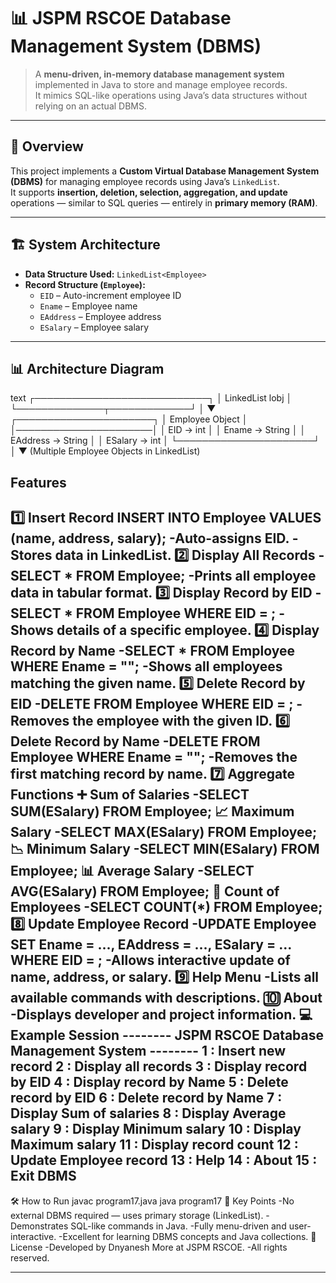 # 📊 JSPM RSCOE Database Management System (DBMS)

> A **menu-driven, in-memory database management system** implemented in Java to store and manage employee records.  
> It mimics SQL-like operations using Java’s data structures without relying on an actual DBMS.

---

## 📌 Overview

This project implements a **Custom Virtual Database Management System (DBMS)** for managing employee records using Java’s `LinkedList`.  
It supports **insertion, deletion, selection, aggregation, and update** operations — similar to SQL queries — entirely in **primary memory (RAM)**.

---

## 🏗️ System Architecture

- **Data Structure Used:** `LinkedList<Employee>`  
- **Record Structure (`Employee`):**
  - `EID` – Auto-increment employee ID
  - `Ename` – Employee name
  - `EAddress` – Employee address
  - `ESalary` – Employee salary

---

## 📊 Architecture Diagram

text
┌────────────────────────────┐
│ LinkedList<Employee> lobj  │
└──────────────┬─────────────┘
               │
               ▼
      ┌──────────────────────┐
      │ Employee Object       │
      │──────────────────────│
      │ EID        → int      │
      │ Ename      → String   │
      │ EAddress   → String   │
      │ ESalary    → int      │
      └──────────────────────┘
               │
               ▼
      (Multiple Employee Objects in LinkedList)

## Features
1️⃣ Insert Record
INSERT INTO Employee VALUES (name, address, salary);
-Auto-assigns EID.
-Stores data in LinkedList.
2️⃣ Display All Records
-SELECT * FROM Employee;
-Prints all employee data in tabular format.
3️⃣ Display Record by EID
-SELECT * FROM Employee WHERE EID = <id>;
-Shows details of a specific employee.
4️⃣ Display Record by Name
-SELECT * FROM Employee WHERE Ename = "<name>";
-Shows all employees matching the given name.
5️⃣ Delete Record by EID
-DELETE FROM Employee WHERE EID = <id>;
-Removes the employee with the given ID.
6️⃣ Delete Record by Name
-DELETE FROM Employee WHERE Ename = "<name>";
-Removes the first matching record by name.
7️⃣ Aggregate Functions
➕ Sum of Salaries
-SELECT SUM(ESalary) FROM Employee;
📈 Maximum Salary
-SELECT MAX(ESalary) FROM Employee;
📉 Minimum Salary
-SELECT MIN(ESalary) FROM Employee;
📊 Average Salary
-SELECT AVG(ESalary) FROM Employee;
🔢 Count of Employees
-SELECT COUNT(*) FROM Employee;
8️⃣ Update Employee Record
-UPDATE Employee SET Ename = ..., EAddress = ..., ESalary = ... WHERE EID = <id>;
-Allows interactive update of name, address, or salary.
9️⃣ Help Menu
-Lists all available commands with descriptions.
🔟 About
-Displays developer and project information.
💻 Example Session
-------- JSPM RSCOE Database Management System --------
1 : Insert new record
2 : Display all records
3 : Display record by EID
4 : Display record by Name
5 : Delete record by EID
6 : Delete record by Name
7 : Display Sum of salaries
8 : Display Average salary
9 : Display Minimum salary
10 : Display Maximum salary
11 : Display record count
12 : Update Employee record
13 : Help
14 : About
15 : Exit DBMS
----------------------------------------------------------
🛠️ How to Run
javac program17.java
java program17
📌 Key Points
-No external DBMS required — uses primary storage (LinkedList).
-Demonstrates SQL-like commands in Java.
-Fully menu-driven and user-interactive.
-Excellent for learning DBMS concepts and Java collections.
📜 License
-Developed by Dnyanesh More at JSPM RSCOE.
-All rights reserved.

---

